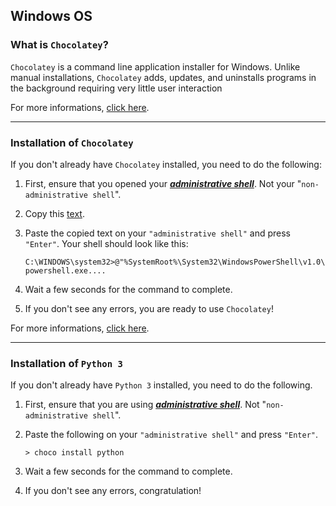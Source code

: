 ﻿
## Windows OS

### What is `Chocolatey`?

`Chocolatey` is a command line application installer for Windows. Unlike manual installations, `Chocolatey` adds, updates, and uninstalls programs in the background requiring very little user interaction

For more informations, [click here](https://chocolatey.org/about).

---

### Installation of  `Chocolatey`

If you don't already have `Chocolatey` installed, you need to do the following:

 1. First, ensure that you opened your _**[administrative
    shell](https://www.howtogeek.com/194041/how-to-open-the-command-prompt-as-administrator-in-windows-8.1/)**_. Not your "`non-administrative shell`".
    
 2. Copy this [text](https://chocolatey.org/docs/installation#install-with-cmdexe).

    
 3. Paste the copied text on your `"administrative shell"` and press `"Enter"`.  Your shell should look like this:
 
     `C:\WINDOWS\system32>@"%SystemRoot%\System32\WindowsPowerShell\v1.0\powershell.exe....`
  
 5. Wait a few seconds for the command to complete.
 6. If you don't see any errors, you are ready to use `Chocolatey`!

   
For more informations, [click here](https://chocolatey.org/docs/installation).

---

### Installation of `Python 3`

If you don't already have `Python 3` installed, you need to do the following.

 1. First, ensure that you are using _**[administrative
    shell](https://www.howtogeek.com/194041/how-to-open-the-command-prompt-as-administrator-in-windows-8.1/)**_. Not "`non-administrative shell`".
    
   
 2. Paste the following on your `"administrative shell"` and press `"Enter"`.
 
     `> choco install python`
  
 3. Wait a few seconds for the command to complete.
 
 4. If you don't see any errors, congratulation!
